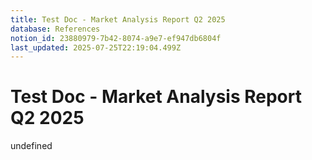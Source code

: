 ```yaml
---
title: Test Doc - Market Analysis Report Q2 2025
database: References
notion_id: 23880979-7b42-8074-a9e7-ef947db6804f
last_updated: 2025-07-25T22:19:04.499Z
---
```


# Test Doc - Market Analysis Report Q2 2025

undefined